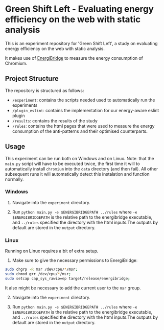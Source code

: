 # Green Shift Left - Evaluating energy efficiency on the web with static analysis

This is an experiment repository for 'Green Shift Left', a study on evaluating energy efficiency on the web with static analysis.

It makes use of [EnergiBridge](https://github.com/tdurieux/EnergiBridge) to measure the energy consumption of Chromium.

## Project Structure
The repository is structured as follows:
- `/experiment`: contains the scripts needed used to automatically run the experiments
- `/plugin_eslint`: contains the implementation for our energy-aware eslint plugin 
- `/results`: contains the results of the study
- `/rules`: contains the html pages that were used to measure the energy consumption of the anti-patterns and their optimised counterparts.

## Usage

This experiment can be run both on Windows and on Linux. 
Note: that the `main.py` script will have to be executed twice, the first time it will to automatically install `chromium` into the `data` directory (and then fail). All other subsequent runs it will automatically detect this instalation and function normally.

### Windows
1. Navigate into the `experiment` directory.

2. Run `python main.py -e $ENERGIBRIDGEPATH ../rules` where `-e $ENERGIBRIDGEPATH` is the relative path to the energibridge executable, and `../rules` specified the directory with the html inputs.The outputs by default are stored in the `output` directory.  

### Linux

Running on Linux requires a bit of extra setup.

1. Make sure to give the necessary permissions to EnergiBridge:
```bash
sudo chgrp -R msr /dev/cpu/*/msr;
sudo chmod g+r /dev/cpu/*/msr;
sudo setcap cap_sys_rawio=ep target/release/energibridge;
```
It also might be necessary to add the current user to the `msr` group.

2. Navigate into the `experiment` directory.

3. Run `python main.py -e $ENERGIBRIDGEPATH ../rules` where `-e $ENERGIBRIDGEPATH` is the relative path to the energibridge executable, and `../rules` specified the directory with the html inputs.The outputs by default are stored in the `output` directory.  